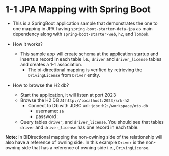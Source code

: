# 1-1 JPA Mapping with Spring Boot

- This is a SpringBoot application sample that demonstrates the one to one mapping in JPA having `spring-boot-starter-data-jpa` as main dependency along with `spring-boot-starter-web`, `h2`, and `lombok`.

- How it works?
  - This sample app will create schema at the application startup and inserts a record in each table i.e., `driver` and `driver_license` tables and creates a 1-1 association.
    - The bi-directional mapping is verified by retrieving the `DrivingLicense` from `Driver` entity.

- How to browse the H2 db?
  - Start the application, it will listen at port 2023
  - Browse the H2 DB at `http://localhost:2023/srk-h2`
    - Connect to Db with JDBC url: `jdbc:h2:/workspace/oto-db`
      - username: `sa`
      - password:
  - Query tables `driver`, and `driver_license`. You should see that tables `driver` and `driver_license` has one record in each table.

**Note:** In BiDirectional mapping the non-owining side of the relationship will also have a reference of owning side. In this example `Driver` is the non-owning side that has a reference of owning side i.e., `DrivingLicense`.
